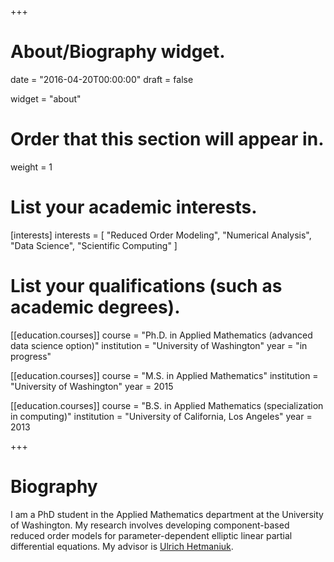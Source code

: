 +++
# About/Biography widget.

date = "2016-04-20T00:00:00"
draft = false

widget = "about"

# Order that this section will appear in.
weight = 1

# List your academic interests.
[interests]
  interests = [
    "Reduced Order Modeling",
    "Numerical Analysis",
    "Data Science",
    "Scientific Computing"
  ]

# List your qualifications (such as academic degrees).
[[education.courses]]
  course = "Ph.D. in Applied Mathematics (advanced data science option)"
  institution = "University of Washington"
  year = "in progress"

[[education.courses]]
  course = "M.S. in Applied Mathematics"
  institution = "University of Washington"
  year = 2015

[[education.courses]]
  course = "B.S. in Applied Mathematics (specialization in computing)"
  institution = "University of California, Los Angeles"
  year = 2013
 
+++

# Biography

I am a PhD student in the Applied Mathematics department at the University of Washington. My research involves developing component-based reduced order models for parameter-dependent elliptic linear partial differential equations. My advisor is [Ulrich Hetmaniuk](http://www.hetmaniuk.net/).
